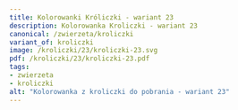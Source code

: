 ```yaml
---
title: Kolorowanki Króliczki - wariant 23
description: Kolorowanka Kroliczki - wariant 23
canonical: /zwierzeta/kroliczki
variant_of: kroliczki
image: /kroliczki/23/kroliczki-23.svg
pdf: /kroliczki/23/kroliczki-23.pdf
tags:
- zwierzeta
- kroliczki
alt: "Kolorowanka z kroliczki do pobrania - wariant 23"
---
```

